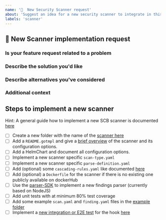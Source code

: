 ```yaml
---
name: '🚓  New Security Scanner request'
about: 'Suggest an idea for a new security scanner to integrate in this project.'
labels: 'scanner'
---
```


## 🚓  New Scanner implementation request
<!--
Thank you for contributing to our project 🙌

Before opening a new issue, please make sure that we do not have any duplicates already open. You can ensure this by searching the issue list for this repository. If there is a duplicate, please close your issue and add a comment to the existing issue instead. Also, please, have a look at our FAQs and existing questions before opening a new question.
-->

### Is your feature request related to a problem
<!-- Please describe a clear and concise description of what the problem is. 
     Use commmon user story patterns like https://en.wikipedia.org/wiki/User_story:
      - As a <role> I can <capability>, so that <receive benefit>
      - In order to <receive benefit> as a <role>, I can <goal/desire>
      - As <who> <when> <where>, I <want> because <why>
     For example... As a secureCodeBox user i'm always frustrated when [...] -->

### Describe the solution you'd like
<!-- A clear and concise description of what you want to happen. -->

### Describe alternatives you've considered
<!-- A clear and concise description of any alternative solutions or features you've considered. -->

### Additional context
<!-- Add any other context or screenshots about the feature request here. -->

## Steps to implement a new scanner
Hint: A general guide how to implement a new SCB scanner is documented [here](https://www.securecodebox.io/docs/contributing/integrating-a-scanner)

- [ ] Create a new folder with the name of the [scanner here](https://github.com/secureCodeBox/secureCodeBox/tree/master/scanners)
- [ ] Add a `README.gotmpl` and give a [brief overview](https://www.securecodebox.io/docs/contributing/integrating-a-scanner/readme) of the scanner and its configuration options.
- [ ] Add a HelmChart and document all configuration options.
- [ ] Implement a new scanner specific `scan-type.yaml`
- [ ] Implement a new scanner specific `parse-definition.yaml`
- [ ] Add (optional) some `cascading-rules.yaml` like documented [here](https://www.securecodebox.io/docs/api/crds/cascading-rule)
- [ ] Add (optional) a `Dockerfile` for the scanner if there is no existing one publicly available on dockerHub
- [ ] Use the [parser-SDK](https://github.com/secureCodeBox/secureCodeBox/tree/master/parser-sdk) to implement a new findings parser (currently based on NodeJS)
- [ ] Add unit tests with at minimum 80% test coverage
- [ ] Add some example `scan.yaml` and `finding.yaml` files in the [example folder](https://www.securecodebox.io/docs/contributing/integrating-a-scanner/examples-dir)
- [ ] Implement a [new integration or E2E test](https://www.securecodebox.io/docs/contributing/integrating-a-scanner/integration-tests) for the hook [here](https://github.com/secureCodeBox/secureCodeBox/tree/master/tests/integration)
